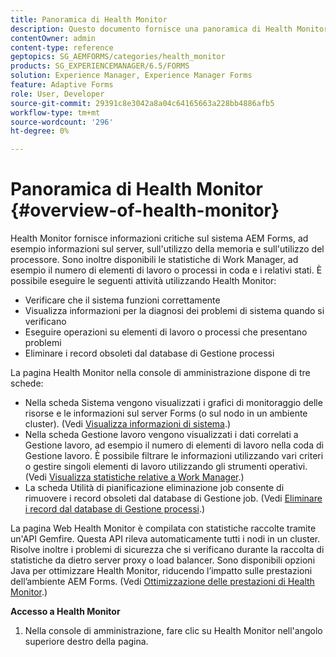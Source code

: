 ```yaml
---
title: Panoramica di Health Monitor
description: Questo documento fornisce una panoramica di Health Monitor e informazioni dettagliate su come accedervi.
contentOwner: admin
content-type: reference
geptopics: SG_AEMFORMS/categories/health_monitor
products: SG_EXPERIENCEMANAGER/6.5/FORMS
solution: Experience Manager, Experience Manager Forms
feature: Adaptive Forms
role: User, Developer
source-git-commit: 29391c8e3042a8a04c64165663a228bb4886afb5
workflow-type: tm+mt
source-wordcount: '296'
ht-degree: 0%

---
```


# Panoramica di Health Monitor {#overview-of-health-monitor}

Health Monitor fornisce informazioni critiche sul sistema AEM Forms, ad esempio informazioni sul server, sull&#39;utilizzo della memoria e sull&#39;utilizzo del processore. Sono inoltre disponibili le statistiche di Work Manager, ad esempio il numero di elementi di lavoro o processi in coda e i relativi stati. È possibile eseguire le seguenti attività utilizzando Health Monitor:

* Verificare che il sistema funzioni correttamente
* Visualizza informazioni per la diagnosi dei problemi di sistema quando si verificano
* Eseguire operazioni su elementi di lavoro o processi che presentano problemi
* Eliminare i record obsoleti dal database di Gestione processi

La pagina Health Monitor nella console di amministrazione dispone di tre schede:

* Nella scheda Sistema vengono visualizzati i grafici di monitoraggio delle risorse e le informazioni sul server Forms (o sul nodo in un ambiente cluster). (Vedi [Visualizza informazioni di sistema](/help/forms/using/admin-help/view-system-information.md#view-system-information).)
* Nella scheda Gestione lavoro vengono visualizzati i dati correlati a Gestione lavoro, ad esempio il numero di elementi di lavoro nella coda di Gestione lavoro. È possibile filtrare le informazioni utilizzando vari criteri o gestire singoli elementi di lavoro utilizzando gli strumenti operativi. (Vedi [Visualizza statistiche relative a Work Manager](/help/forms/using/admin-help/view-statistics-related-manager.md#view-statistics-related-to-work-manager).)
* La scheda Utilità di pianificazione eliminazione job consente di rimuovere i record obsoleti dal database di Gestione job. (Vedi [Eliminare i record dal database di Gestione processi](/help/forms/using/admin-help/purge-records-job-manager-database.md#purge-records-from-the-job-manager-database).)

La pagina Web Health Monitor è compilata con statistiche raccolte tramite un&#39;API Gemfire. Questa API rileva automaticamente tutti i nodi in un cluster. Risolve inoltre i problemi di sicurezza che si verificano durante la raccolta di statistiche da dietro server proxy o load balancer. Sono disponibili opzioni Java per ottimizzare Health Monitor, riducendo l’impatto sulle prestazioni dell’ambiente AEM Forms. (Vedi [Ottimizzazione delle prestazioni di Health Monitor](/help/forms/using/admin-help/fine-tuning-health-monitor-performance.md#fine-tuning-health-monitor-performance).)

**Accesso a Health Monitor**

1. Nella console di amministrazione, fare clic su Health Monitor nell&#39;angolo superiore destro della pagina.
